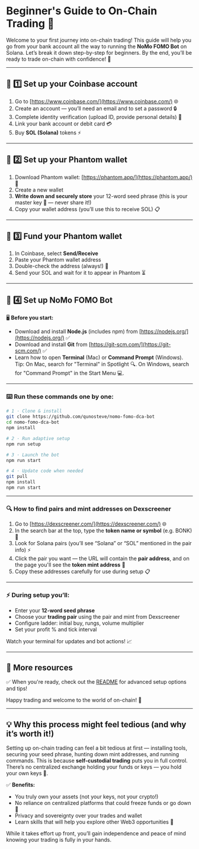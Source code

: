 # Beginner's Guide to On-Chain Trading 🚀

Welcome to your first journey into on-chain trading! This guide will help you go from your bank account all the way to running the **NoMo FOMO Bot** on Solana. Let’s break it down step-by-step for beginners. By the end, you’ll be ready to trade on-chain with confidence! 💪

---

## 🏦 1️⃣ Set up your Coinbase account

1. Go to [https://www.coinbase.com/](https://www.coinbase.com/) 🌐
2. Create an account — you’ll need an email and to set a password 🔒
3. Complete identity verification (upload ID, provide personal details) 🪪
4. Link your bank account or debit card 💳
5. Buy **SOL (Solana)** tokens ⚡

---

## 🦊 2️⃣ Set up your Phantom wallet

1. Download Phantom wallet: [https://phantom.app/](https://phantom.app/) 📲
2. Create a new wallet
3. **Write down and securely store** your 12-word seed phrase (this is your master key 🔑 — never share it!)
4. Copy your wallet address (you’ll use this to receive SOL) 📋

---

## 💸 3️⃣ Fund your Phantom wallet

1. In Coinbase, select **Send/Receive**
2. Paste your Phantom wallet address
3. Double-check the address (always!) 👀
4. Send your SOL and wait for it to appear in Phantom ⏳

---

## 🤖 4️⃣ Set up NoMo FOMO Bot

🖥️ **Before you start:**

* Download and install **Node.js** (includes npm) from [https://nodejs.org/](https://nodejs.org/) ✅
* Download and install **Git** from [https://git-scm.com/](https://git-scm.com/) ✅
* Learn how to open **Terminal** (Mac) or **Command Prompt** (Windows). Tip: On Mac, search for "Terminal" in Spotlight 🔍. On Windows, search for "Command Prompt" in the Start Menu 💻.

---

### ⌨️ Run these commands one by one:

```bash
# 1 · Clone & install
git clone https://github.com/qunosteve/nomo-fomo-dca-bot
cd nomo-fomo-dca-bot
npm install

# 2 · Run adaptive setup
npm run setup

# 3 · Launch the bot
npm run start

# 4 · Update code when needed
git pull
npm install
npm run start
```

---

### 🔍 How to find pairs and mint addresses on Dexscreener

1. Go to [https://dexscreener.com/](https://dexscreener.com/) 🌐
2. In the search bar at the top, type the **token name or symbol** (e.g. BONK) 🔎
3. Look for Solana pairs (you’ll see “Solana” or “SOL” mentioned in the pair info) ⚡
4. Click the pair you want — the URL will contain the **pair address**, and on the page you'll see the **token mint address** 🔑
5. Copy these addresses carefully for use during setup 📋

---

### ⚡ During setup you’ll:

* Enter your **12-word seed phrase**
* Choose your **trading pair** using the pair and mint from Dexscreener
* Configure ladder: initial buy, rungs, volume multiplier
* Set your profit % and tick interval

Watch your terminal for updates and bot actions! 📈

---

## 📖 More resources

✅ When you're ready, check out the [README](https://github.com/qunosteve/nomo-fomo-dca-bot/blob/main/readme.md) for advanced setup options and tips!

Happy trading and welcome to the world of on-chain! 🌊

---

## 💡 Why this process might feel tedious (and why it’s worth it!)

Setting up on-chain trading can feel a bit tedious at first — installing tools, securing your seed phrase, hunting down mint addresses, and running commands. This is because **self-custodial trading** puts you in full control. There’s no centralized exchange holding your funds or keys — you hold your own keys 🔑.

✅ **Benefits:**

* You truly own your assets (not your keys, not your crypto!)
* No reliance on centralized platforms that could freeze funds or go down 🚫
* Privacy and sovereignty over your trades and wallet
* Learn skills that will help you explore other Web3 opportunities 🚀

While it takes effort up front, you’ll gain independence and peace of mind knowing your trading is fully in your hands.
